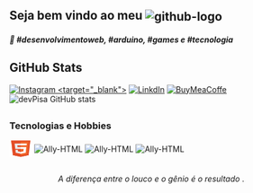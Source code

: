 ## Seja bem vindo ao meu <img align="center" alt="github-logo" height="30" width="120" src = "https://user-images.githubusercontent.com/126973782/227751281-b63dadb9-34d5-4ce4-8306-7095fd7e2a90.png">

<h5> 💫<i> #desenvolvimentoweb, #arduino, #games e #tecnologia </i></h5>

##
<div target="_blank" rel="noopener noreferrer">
  
## GitHub Stats
  
[![Instagram <target="_blank">](https://img.shields.io/badge/Instagram-E4405F?style=for-the-badge&logo=instagram&logoColor=white)](https://www.instagram.com/augusto.pisa)
[![LinkdIn](https://img.shields.io/badge/LinkedIn-0077B5?style=for-the-badge&logo=linkedin&logoColor=white)](https://www.linkedin.com/in/cesar-pisa/)
[![BuyMeaCoffe](https://img.shields.io/badge/Buy_Me_A_Coffee-FFDD00?style=for-the-badge&logo=buy-me-a-coffee&logoColor=black)](https://www.buymeacoffee.com/devPisa)<br/>
![devPisa GitHub stats](https://github-readme-stats.vercel.app/api?username=devPisa&show_icons=true&theme=buefy&hide_border)

</div>

##

<div style="display: inline_block">

### Tecnologias e Hobbies

<img align="center" alt="Ally-HTML" height="30" width="40" src="https://raw.githubusercontent.com/devicons/devicon/master/icons/html5/html5-original.svg">
<img align="center" alt="Ally-HTML" src="https://img.shields.io/badge/Arduino_IDE-00979D?style=for-the-badge&logo=arduino&logoColor=white">
<img align="center" alt="Ally-HTML" src="https://img.shields.io/badge/Riot_Games-D32936?style=for-the-badge&logo=riot-games&logoColor=white">
<img align="center" alt="Ally-HTML" src="https://img.shields.io/badge/C-00599C?style=for-the-badge&logo=c&logoColor=white">

</div>
  
  ##
  
<div align="center">
  
  <i> A diferença entre o louco e o gênio é o resultado </i>.
  
  </div>
